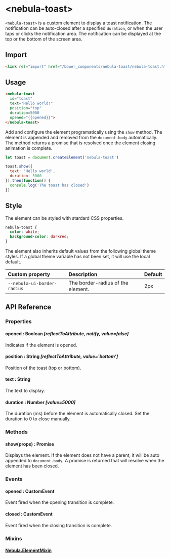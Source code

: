 # \<nebula-toast\>

`<nebula-toast>` is a custom element to display a toast notification. The notification can be auto-closed after a specified `duration`, or when the user taps or clicks the notification area. The notification can be displayed at the top or the bottom of the screen area.

## Import

```html
<link rel="import" href="/bower_components/nebula-toast/nebula-toast.html"> 
```

## Usage

```html
<nebula-toast
  id="toast"
  text="Hello world!"
  position="top"
  duration=5000
  opened="{{opened}}">
</nebula-toast>
```

Add and configure the element programatically using the `show` method. The element is appended and removed from the `document.body` automatically. The method returns a promise that is resolved once the element closing animation is complete.

```js
let toast = document.createElement('nebula-toast')

toast.show({
  text: 'Hello world',
  duration: 5000
}).then(function() {
  console.log('The toast has closed')
})
```

## Style

The element can be styled with stardard CSS properties.

```css
nebula-toast {
  color: white;
  background-color: darkred;
}
```

The element also inherits default values from the following global theme styles. If a global theme variable has not been set, it will use the local default.

Custom property | Description | Default
:--- | :--- | :---
`--nebula-ui-border-radius` | The border-radius of the element. | 2px

## API Reference

### Properties

#### opened : Boolean *[reflectToAttribute, notify, value=false]*

Indicates if the element is opened.

#### position : String *[reflectToAttribute, value='bottom']*

Position of the toast (top or bottom).

#### text : String

The text to display.

#### duration : Number *[value=5000]*

The duration (ms) before the element is automatically closed. Set the duration to 0 to close manually.

### Methods

#### show(props) : Promise

Displays the element. If the element does not have a parent, it will be auto appended to `document.body`. A promise is returned that will resolve when the element has been closed.

### Events

#### opened : CustomEvent

Event fired when the opening transition is complete.

#### closed : CustomEvent

Event fired when the closing transition is complete.

### Mixins

#### [Nebula.ElementMixin](https://www.webcomponents.org/element/arsnebula/nebula-element-mixin)